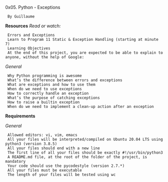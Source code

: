 0x05. Python - Exceptions

     By Guillaume

**Resources**
*Read or watch:*

     Errors and Exceptions
     Learn to Program 11 Static & Exception Handling (starting at minute 7)
     Learning Objectives
     At the end of this project, you are expected to be able to explain to anyone, without the help of Google:

*General*

     Why Python programming is awesome
     What’s the difference between errors and exceptions
     What are exceptions and how to use them
     When do we need to use exceptions
     How to correctly handle an exception
     What’s the purpose of catching exceptions
     How to raise a builtin exception
     When do we need to implement a clean-up action after an exception

**Requirements**

*General*

     Allowed editors: vi, vim, emacs
     All your files will be interpreted/compiled on Ubuntu 20.04 LTS using python3 (version 3.8.5)
     All your files should end with a new line
     The first line of all your files should be exactly #!/usr/bin/python3
     A README.md file, at the root of the folder of the project, is mandatory
     Your code should use the pycodestyle (version 2.7.*)
     All your files must be executable
     The length of your files will be tested using wc
